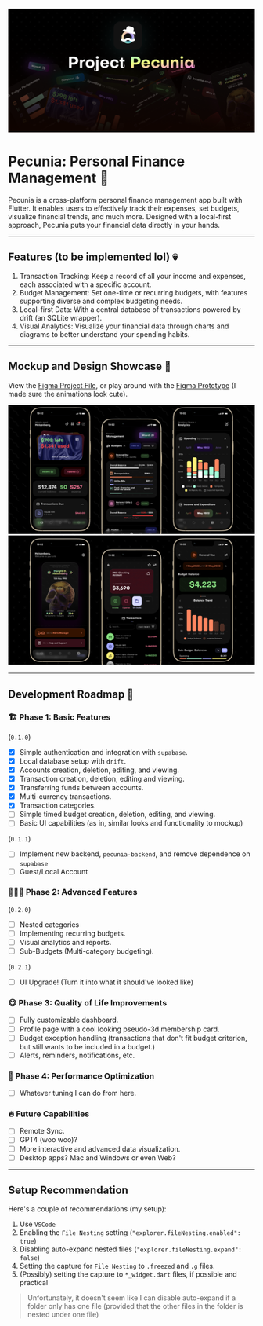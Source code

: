 ![Pecunia Banner](/assets/readme/banner_v2.png)

# Pecunia: Personal Finance Management 💸

Pecunia is a cross-platform personal finance management app built with Flutter. It enables users to effectively track their expenses, set budgets, visualize financial trends, and much more. Designed with a local-first approach, Pecunia puts your financial data directly in your hands.

---

## Features (to be implemented lol) 💀

1. Transaction Tracking: Keep a record of all your income and expenses, each associated with a specific account.
2. Budget Management: Set one-time or recurring budgets, with features supporting diverse and complex budgeting needs.
3. Local-first Data: With a central database of transactions powered by drift (an SQLite wrapper).
4. Visual Analytics: Visualize your financial data through charts and diagrams to better understand your spending habits.

---

## Mockup and Design Showcase 📱

View the [Figma Project File](https://www.figma.com/file/eSFHv1qQIq0d7z23L45xiK/Project-Pecunia?type=design&node-id=909%3A3488&t=yNe4EOVObaxCtKNY-1), or play around with the [Figma Prototype](https://www.figma.com/proto/eSFHv1qQIq0d7z23L45xiK/Project-Pecunia?page-id=775%3A1156&type=design&node-id=787-617&viewport=876%2C191%2C0.97&scaling=scale-down&starting-point-node-id=787%3A617) (I made sure the animations look cute).

![Mockup 1](/assets/readme/mockup_grp_1.png)
![Mockup 2](/assets/readme/mockup_grp_2.png)

---

## Development Roadmap 🚀

### 🏗️ Phase 1: Basic Features

(`0.1.0`)

- [x] Simple authentication and integration with `supabase`.
- [x] Local database setup with `drift`.
- [x] Accounts creation, deletion, editing, and viewing.
- [x] Transaction creation, deletion, editing and viewing.
- [x] Transferring funds between accounts.
- [x] Multi-currency transactions.
- [x] Transaction categories.
- [ ] Simple timed budget creation, deletion, editing, and viewing.
- [ ] Basic UI capabilities (as in, similar looks and functionality to mockup) 

(`0.1.1`)

- [ ] Implement new backend, `pecunia-backend`, and remove dependence on `supabase`
- [ ] Guest/Local Account

### 🧑🏼‍💻 Phase 2: Advanced Features

(`0.2.0`)

- [ ] Nested categories
- [ ] Implementing recurring budgets.
- [ ] Visual analytics and reports.
- [ ] Sub-Budgets (Multi-category budgeting).

(`0.2.1`)
- [ ] UI Upgrade! (Turn it into what it should've looked like)

### 😋 Phase 3: Quality of Life Improvements

- [ ] Fully customizable dashboard.
- [ ] Profile page with a cool looking pseudo-3d membership card.
- [ ] Budget exception handling (transactions that don't fit budget criterion, but still wants to be included in a budget.)
- [ ] Alerts, reminders, notifications, etc.

### 💨 Phase 4: Performance Optimization

- [ ] Whatever tuning I can do from here.

### 🔥 Future Capabilities

- [ ] Remote Sync.
- [ ] GPT4 (woo woo)?
- [ ] More interactive and advanced data visualization.
- [ ] Desktop apps? Mac and Windows or even Web?

---
## Setup Recommendation
Here's a couple of recommendations (my setup):

1. Use `VSCode`
2. Enabling the `File Nesting` setting (`"explorer.fileNesting.enabled": true`)
3. Disabling auto-expand nested files (`"explorer.fileNesting.expand": false`)
4. Setting the capture for `File Nesting` to `.freezed` and `.g` files.
5. (Possibly) setting the capture to `*_widget.dart` files, if possible and practical

> Unfortunately, it doesn't seem like I can disable auto-expand if a folder only has one file (provided that the other files in the folder is nested under one file)